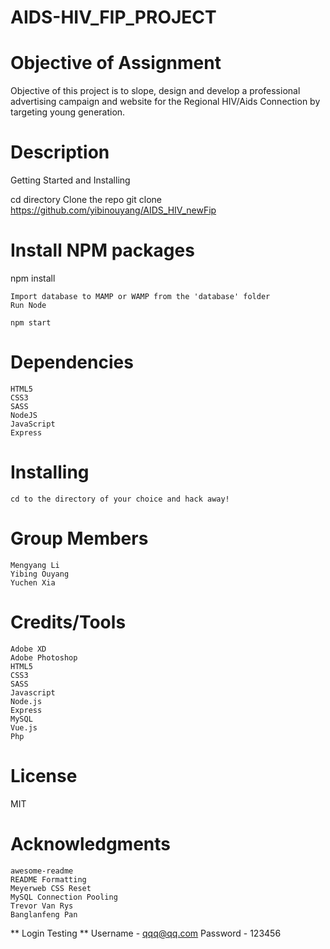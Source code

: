 # AIDS-HIV_FIP_PROJECT

# Objective of Assignment

Objective of this project is to slope, design and develop a professional advertising campaign and website for the Regional HIV/Aids Connection by targeting young generation.

# Description

 Getting Started and Installing
 
  cd directory
  Clone the repo
  git clone https://github.com/yibinouyang/AIDS_HIV_newFip



# Install NPM packages

  npm install

    Import database to MAMP or WAMP from the 'database' folder
    Run Node

    npm start

# Dependencies

    HTML5
    CSS3
    SASS
    NodeJS
    JavaScript
    Express

# Installing

    cd to the directory of your choice and hack away!

# Group Members
    Mengyang Li
    Yibing Ouyang
    Yuchen Xia

# Credits/Tools

    Adobe XD
    Adobe Photoshop
    HTML5
    CSS3
    SASS
    Javascript
    Node.js
    Express
    MySQL
    Vue.js
    Php

# License
  MIT

# Acknowledgments

    awesome-readme
    README Formatting
    Meyerweb CSS Reset
    MySQL Connection Pooling
    Trevor Van Rys
    Banglanfeng Pan 
    
** Login Testing **
Username - qqq@qq.com
Password - 123456
